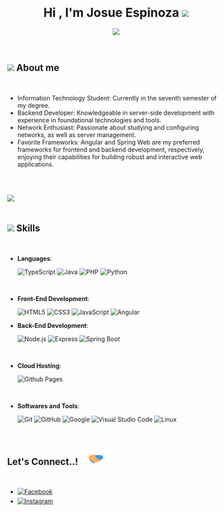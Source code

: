 
<h1 align="center"><b>Hi , I'm Josue Espinoza </b><img src="https://media.giphy.com/media/hvRJCLFzcasrR4ia7z/giphy.gif" width="35"></h1>
<!--  -->
<p align="center">
  <a href="https://github.com/DenverCoder1/readme-typing-svg">
    <img src="https://readme-typing-svg.herokuapp.com?font=Time+New+Roman&color=cyan&size=25&center=true&vCenter=true&width=600&height=100&lines=Information+Technology+Engineering+Student;Passionate+about+Networks+and+Servers;Backend+Developer;Active+Learner;Eager+to+learn+new+technologies">
  </a>
</p>



<br>



	
## <picture><img src = "https://encrypted-tbn0.gstatic.com/images?q=tbn:ANd9GcQGKGHHF8oiGZyNUD75ofuXMHmoDLurE5F3Iw&s" width = 50px></picture> **About me**

<br>

- Information Technology Student: Currently in the seventh semester of my degree.
- Backend Developer: Knowledgeable in server-side development with experience in foundational technologies and tools.
- Network Enthusiast: Passionate about studying and configuring networks, as well as server management.
- Favorite Frameworks: Angular and Spring Web are my preferred frameworks for frontend and backend development, respectively, enjoying their capabilities for building robust and interactive web applications.

<br><br>

<img src="https://user-images.githubusercontent.com/73097560/115834477-dbab4500-a447-11eb-908a-139a6edaec5c.gif"><br><br>

## <img src="https://media2.giphy.com/media/QssGEmpkyEOhBCb7e1/giphy.gif?cid=ecf05e47a0n3gi1bfqntqmob8g9aid1oyj2wr3ds3mg700bl&rid=giphy.gif" width ="25"><b> Skills</b>
<br>

<p align="center">

- **Languages**:
    
    ![TypeScript](https://img.shields.io/badge/TypeScript-%232B7BB0.svg?style=for-the-badge&logo=typescript&logoColor=white)
    ![Java](https://img.shields.io/badge/Java-%23F7DF1C.svg?style=for-the-badge&logo=java&logoColor=black)
  ![PHP](https://img.shields.io/badge/PHP-%23777BB4.svg?style=for-the-badge&logo=php&logoColor=white)
    ![Python](https://img.shields.io/badge/Python%20-%2314354C.svg?style=for-the-badge&logo=python&logoColor=white)
  

<br>   
    
- **Front-End Development**:

   ![HTML5](https://img.shields.io/badge/HTML5%20-%23E34F26.svg?style=for-the-badge&logo=html5&logoColor=white)
   ![CSS3](https://img.shields.io/badge/CSS%20-%231572B6.svg?style=for-the-badge&logo=css3&logoColor=white)
   ![JavaScript](https://img.shields.io/badge/JavaScript%20-%23F7DF1E.svg?style=for-the-badge&logo=javascript&logoColor=black)
  ![Angular](https://img.shields.io/badge/Angular-%E03A3E.svg?style=for-the-badge&logo=angular&logoColor=white)


- **Back-End Development**:

  ![Node.js](https://img.shields.io/badge/Node.js-%23339933.svg?style=for-the-badge&logo=node.js&logoColor=white)
  ![Express](https://img.shields.io/badge/Express-%23000000.svg?style=for-the-badge&logo=express&logoColor=white)
  ![Spring Boot](https://img.shields.io/badge/Spring%20Boot-%236DB33F.svg?style=for-the-badge&logo=spring-boot&logoColor=white)

<br>

- **Cloud Hosting**:

    ![Github Pages](https://img.shields.io/badge/GitHub%20Pages-%23327FC7.svg?style=for-the-badge&logo=github&logoColor=white)
    
<br>

- **Softwares and Tools**:

    ![Git](https://img.shields.io/badge/git-%23F05033.svg?style=for-the-badge&logo=git&logoColor=white)
    ![GitHub](https://img.shields.io/badge/github-%23121011.svg?style=for-the-badge&logo=github&logoColor=white)
    ![Google](https://img.shields.io/badge/google-%234285F4.svg?style=for-the-badge&logo=google&logoColor=white)
    ![Visual Studio Code](https://img.shields.io/badge/Visual%20Studio%20Code-0078d7.svg?style=for-the-badge&logo=visual-studio-code&logoColor=white)
    ![Linux](https://img.shields.io/badge/Linux-FCC624?style=for-the-badge&logo=linux&logoColor=black) 

<br>


</p>


## <b> Let's Connect..!</b><img src="https://github.com/0xAbdulKhalid/0xAbdulKhalid/raw/main/assets/mdImages/handshake.gif" width ="80">
<br>
<div align='left'>

<ul>

<li>
  <a href="https://www.facebook.com/profile.php?id=100009498646790" target="_blank">
    <img src="https://img.shields.io/badge/Facebook-%231877F2.svg?style=for-the-badge&logo=facebook&logoColor=white" alt="Facebook" style="margin-bottom: 5px;"/>
  </a>

<li>
  <a href="https://www.instagram.com/josueespinoza00/" target="_blank">
    <img src="https://img.shields.io/badge/Instagram-%23E4405F.svg?style=for-the-badge&logo=instagram&logoColor=white" alt="Instagram" style="margin-bottom: 5px;"/>
  </a>
</li>

</li>

